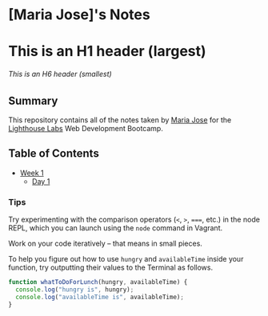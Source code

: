 # [Maria Jose]'s Notes
# This is an H1 header (largest)
###### This is an H6 header (smallest)

## Summary 

This repository contains all of the notes taken by [Maria Jose](https://github.com/mariajs10) for the [Lighthouse Labs](https://www.lighthouselabs.ca/) Web Development Bootcamp.


## Table of Contents
* [Week 1](/week_1)
  * [Day 1](/week_1/Day_1) 


### Tips

Try experimenting with the comparison operators (`<`, `>`, `===`, etc.) in the node REPL, which you can launch using the `node` command in Vagrant.

Work on your code iteratively – that means in small pieces. 

To help you figure out how to use `hungry` and `availableTime` inside your function, try outputting their values to the Terminal as follows.

```javascript
function whatToDoForLunch(hungry, availableTime) {
  console.log("hungry is", hungry);
  console.log("availableTime is", availableTime);
}
```